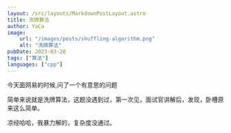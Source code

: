 ```yaml
---
layout: /src/layouts/MarkdownPostLayout.astro
title: 洗牌算法
author: YaCo
image:
    url: "/images/posts/shuffling-algorithm.png"
    alt: "洗牌算法"
pubDate: 2023-03-20
tags: ["算法"]
languages: ["cpp"]
---
```


今天面网易的时候,问了一个有意思的问题

简单来说就是洗牌算法，这题没遇到过，第一次见，面试官讲解后，发现，卧槽原来这么简单。

凉经哈哈，我暴力解的，复杂度没通过。

```cpp


```